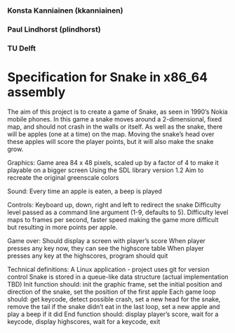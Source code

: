 ### Konsta Kanniainen (kkanniainen)
### Paul Lindhorst (plindhorst)
### TU Delft

# Specification for Snake in x86_64 assembly




The aim of this project is to create a game of Snake, as seen in 1990’s Nokia mobile phones. In this game a snake moves around a 2-dimensional, fixed map, and should not crash in the walls or itself. As well as the snake, there will be apples (one at a time) on the map. Moving the snake’s head over these apples will score the player points, but it will also make the snake grow.


Graphics:
Game area 84 x 48 pixels, scaled up by a factor of 4 to make it playable on a bigger screen
Using the SDL library version 1.2
Aim to recreate the original greenscale colors

Sound:
Every time an apple is eaten, a beep is played

Controls:
Keyboard up, down, right and left to redirect the snake
Difficulty level passed as a command line argument (1-9, defaults to 5). Difficulty level maps to frames per second, faster speed making the game more difficult but resulting in more points per apple.

Game over:
Should display a screen with player’s score
When player presses any key now, they can see the highscore table
When player presses any key at the highscores, program should quit

Technical definitions:
A Linux application - project uses git for version control
Snake is stored in a queue-like data structure (actual implementation TBD)
Init function should: init the graphic frame, set the initial position and direction of the snake, set the position of the first apple
Each game loop should: get keycode, detect possible crash, set a new head for the snake, remove the tail if the snake didn’t eat in the last loop, set a new apple and play a beep if it did
End function should: display player’s score, wait for a keycode, display highscores, wait for a keycode, exit
